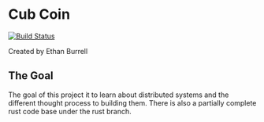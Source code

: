 # Cub Coin

[![Build Status](https://travis-ci.com/ethanburrell/cub-coin.svg?branch=master)](https://travis-ci.com/ethanburrell/cub-coin)


Created by Ethan Burrell

## The Goal

The goal of this project it to learn about distributed systems and the different thought process to building them. There is also a partially complete rust code base under the rust branch.
